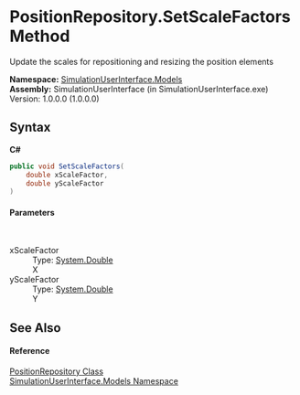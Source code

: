 # PositionRepository.SetScaleFactors Method 
 

Update the scales for repositioning and resizing the position elements

**Namespace:**&nbsp;<a href="65763977-2250-51c1-3f4f-8c5da206e5aa">SimulationUserInterface.Models</a><br />**Assembly:**&nbsp;SimulationUserInterface (in SimulationUserInterface.exe) Version: 1.0.0.0 (1.0.0.0)

## Syntax

**C#**<br />
``` C#
public void SetScaleFactors(
	double xScaleFactor,
	double yScaleFactor
)
```


#### Parameters
&nbsp;<dl><dt>xScaleFactor</dt><dd>Type: <a href="http://msdn2.microsoft.com/en-us/library/643eft0t" target="_blank">System.Double</a><br />X</dd><dt>yScaleFactor</dt><dd>Type: <a href="http://msdn2.microsoft.com/en-us/library/643eft0t" target="_blank">System.Double</a><br />Y</dd></dl>

## See Also


#### Reference
<a href="bd60b5cd-2ccb-ed4c-9f42-a30ca4d5e5fd">PositionRepository Class</a><br /><a href="65763977-2250-51c1-3f4f-8c5da206e5aa">SimulationUserInterface.Models Namespace</a><br />
